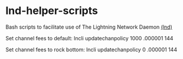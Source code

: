 # lnd-helper-scripts

Bash scripts to facilitate use of The Lightning Network Daemon 
[(lnd)](https://github.com/lightningnetwork/lnd "lnd github")

Set channel fees to default:
lncli updatechanpolicy 1000 .000001 144

Set channel fees to rock bottom:
lncli updatechanpolicy 0 .000001 144